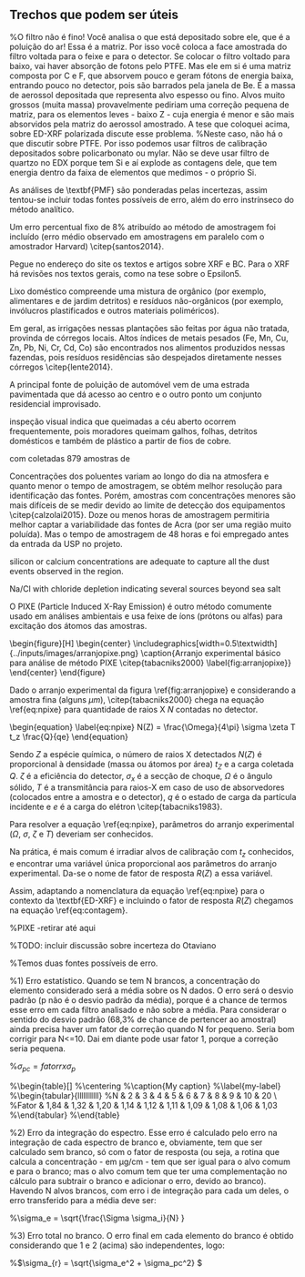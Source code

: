 ## Trechos que podem ser úteis


%O filtro não é fino! Você analisa o que está depositado sobre ele, que é a poluição do ar! Essa é a matriz. Por isso você coloca a face amostrada do filtro voltada para o feixe e para o detector. Se colocar o filtro voltado para baixo, vai haver absorção de fotons pelo PTFE. Mas ele em si é uma matriz composta por C e F, que absorvem pouco e geram fótons de energia baixa, entrando pouco no detector, pois são barrados pela janela de Be. É a massa de aerossol depositada que representa alvo espesso ou fino. Alvos muito grossos (muita massa) provavelmente pediriam uma correção pequena de matriz, para os elementos leves - baixo Z - cuja energia é menor e são mais absorvidos pela matriz do aerossol amostrado. A tese que coloquei acima, sobre ED-XRF polarizada discute esse problema. 
%Neste caso, não há o que discutir sobre PTFE. Por isso podemos usar filtros de calibração depositados sobre policarbonato ou mylar. Não se deve usar filtro de quartzo no EDX porque tem Si e aí explode as contagens dele, que tem energia dentro da faixa de elementos que medimos - o próprio Si. 



As análises de \textbf{PMF} são ponderadas pelas incertezas, assim 
tentou-se incluir todas fontes possíveis de erro, além do erro instrínseco 
do método analítico.

Um erro percentual fixo de 8\% atribuído ao método 
de amostragem foi incluído 
(erro médio observado em amostragens em paralelo com o amostrador Harvard)
\citep{santos2014}.

Pegue no endereço do site os textos e artigos sobre XRF e BC.
Para o XRF há revisões nos textos gerais, como na tese sobre o Epsilon5.

Lixo doméstico compreende uma mistura de orgânico 
(por exemplo, alimentares e de jardim detritos)
e resíduos não-orgânicos (por exemplo, invólucros plastificados e
outros materiais poliméricos).

Em geral, as irrigações nessas plantações
são feitas por água não tratada, provinda de córregos locais. 
Altos índices de metais pesados (Fe, Mn, Cu, Zn, Pb, Ni, Cr, Cd, Co)
são encontrados nos alimentos produzidos nessas fazendas, pois resíduos
residências são despejados diretamente nesses córregos \citep{lente2014}.

A principal fonte de poluição de automóvel vem de uma estrada pavimentada que 
dá acesso ao centro e o outro ponto um conjunto residencial improvisado.

inspeção visual indica que queimadas a céu aberto ocorrem frequentemente, 
pois moradores queimam galhos, folhas, detritos domésticos e também de plástico 
a partir de fios de cobre. 

com coletadas 879 amostras de  

Concentrações dos poluentes variam ao longo do dia na atmosfera
e quanto menor o tempo de amostragem, se obtém melhor resolução 
para identificação das fontes. Porém, amostras com concentrações menores 
são mais difíceis de se medir devido ao limite de detecção dos equipamentos
\citep{calzolai2015}. Doze ou menos horas de amostragem permitiria melhor captar 
a variabilidade das fontes de Acra (por ser uma região muito poluída).
Mas o tempo de amostragem de 48 horas e foi empregado antes da 
entrada da USP no projeto.

silicon or calcium concentrations are adequate to
capture all the dust events observed in the region.

Na/Cl with chloride depletion indicating
several sources beyond sea salt




O PIXE (Particle Induced X-Ray Emission) é outro método comumente usado 
em análises ambientais e usa feixe de íons (prótons ou alfas) para excitação dos 
átomos das amostras.

\begin{figure}[H]
\begin{center} 
  \includegraphics[width=0.5\textwidth]{../inputs/images/arranjopixe.png}
  \caption{Arranjo experimental básico para análise de método PIXE 
           \citep{tabacniks2000} \label{fig:arranjopixe}}
\end{center}
\end{figure}

Dado o arranjo experimental da figura \ref{fig:arranjopixe} e
considerando a amostra fina (alguns $\mu m$),
\citep{tabacniks2000} chega na equação \ref{eq:npixe} para 
quantidade de raios X $N$ contadas no detector. 

\begin{equation}
  \label{eq:npixe}
  N(Z) = \frac{\Omega}{4\pi} \sigma \zeta T t_z \frac{Q}{qe}
\end{equation}

Sendo $Z$ a espécie química, o número de raios X detectados 
$N(Z)$ é proporcional à densidade (massa ou átomos por área) $t_Z$ 
e a carga coletada $Q$.
$\zeta$ é a eficiência do detector, $\sigma_x$ é a secção de choque, 
$\Omega$ é o ângulo sólido, $T$ é a transmitância para raios-X em 
caso de uso de absorvedores (colocados entre a amostra e o detector), 
$q$ é o estado de carga da partícula incidente e 
$e$ é a carga do elétron \citep{tabacniks1983}.

Para resolver a equação \ref{eq:npixe}, parâmetros do arranjo experimental
($\Omega$, $\sigma$, $\zeta$ e $T$) deveriam ser conhecidos. 

Na prática, é mais comum é irradiar alvos de calibração com $t_z$ conhecidos,
e encontrar uma variável única proporcional aos parâmetros do arranjo experimental.
Da-se o nome de fator de resposta $R(Z)$ a essa variável.


Assim, adaptando a nomenclatura da equação \ref{eq:npixe} para o contexto 
da \textbf{ED-XRF} e incluindo o fator de resposta $R(Z)$ chegamos na equação 
\ref{eq:contagem}.

%PIXE -retirar até aqui



%TODO: incluir discussão sobre incerteza do Otaviano

%Temos duas fontes possíveis de erro.

%1) Erro estatístico. Quando se tem N brancos, a concentração do elemento considerado será a média sobre os N dados. O erro será o desvio padrão (p não é o desvio padrão da média), porque é a chance de termos esse erro em cada filtro analisado e não sobre a média. Para considerar o sentido do desvio padrão (68,3\% de chance de pertencer ao amostral) ainda precisa haver um fator de correção quando N for pequeno. Seria bom corrigir para N<=10. Dai em diante pode usar fator 1, porque a correção seria pequena.

%$\sigma_{pc} = fatorr x \sigma_p$

%\begin{table}[]
%\centering
%\caption{My caption}
%\label{my-label}
%\begin{tabular}{lllllllllll}
%N     & 2    & 3    & 4    & 5    & 6    & 7    & 8    & 9    & 10   & 20   \\
%Fator & 1,84 & 1,32 & 1,20 & 1,14 & 1,12 & 1,11 & 1,09 & 1,08 & 1,06 & 1,03
%\end{tabular}
%\end{table}

%2) Erro da integração do espectro. Esse erro é calculado pelo erro na integração de cada espectro de branco e, obviamente, tem que ser calculado sem branco, só com o fator de resposta (ou seja, a rotina que calcula a concentração - em µg/cm - tem que ser igual para o alvo comum e para o branco; mas o alvo comum tem que ter uma complementação no cálculo para subtrair o branco e adicionar o erro, devido ao branco). Havendo N alvos brancos, com erro  i de integração para cada um deles, o erro transferido para a média deve ser:

%\sigma_e = \sqrt{\frac{\Sigma \sigma_i}{N} }

%3) Erro total no branco. O erro final em cada elemento do branco é obtido considerando que 1 e 2 (acima) são independentes, logo:

%$\sigma_{r} = \sqrt{\sigma_e^2 + \sigma_pc^2} $


